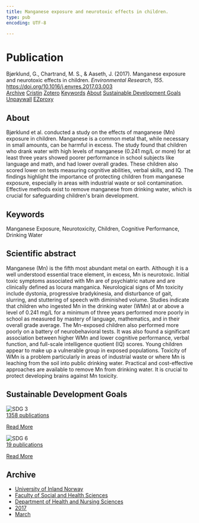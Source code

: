 ```yaml
---
title: Manganese exposure and neurotoxic effects in children.
type: pub
encoding: UTF-8

---
```

<h1>Publication</h1>
<article id="csl-bib-container-7IZTS4XC" class="csl-bib-container">
  <div class="csl-bib-body"> <div class="csl-entry">Bjørklund, G., Chartrand, M. S., &#38; Aaseth, J. (2017). Manganese exposure and neurotoxic effects in children. <i>Environmental Research</i>, <i>155</i>. <a href="https://doi.org/10.1016/j.envres.2017.03.003">https://doi.org/10.1016/j.envres.2017.03.003</a></div> </div>
  <div class="csl-bib-buttons">
    <a href="#taxonomy-article-7IZTS4XC" alt="archive" class="csl-bib-button">Archive</a>
    <a href="https://app.cristin.no/results/show.jsf?id=1459662" alt="Cristin" class="csl-bib-button">Cristin</a>
    <a href="http://zotero.org/groups/5881554/items/7IZTS4XC" alt="Zotero" class="csl-bib-button">Zotero</a>
    <a href="#keywords-article-7IZTS4XC" alt="keywords" class="csl-bib-button">Keywords</a>
    <a href="#about-article-7IZTS4XC" alt="about_pub" class="csl-bib-button">About</a>
    <a href="#sdg-article-7IZTS4XC" alt="sdg" class="csl-bib-button">Sustainable Development Goals</a>
    <a href="https://doi.org/10.1016/j.envres.2017.03.003" alt="Unpaywall" class="csl-bib-button">Unpaywall</a>
    <a href="https://doi.org/10.1016/j.envres.2017.03.003" alt="EZproxy" class="csl-bib-button">EZproxy</a>
  </div>
  <div id="csl-bib-meta-container-7IZTS4XC"></div>
</article>
<div id="csl-bib-meta-7IZTS4XC" class="csl-bib-meta">
  <article id="about-article-7IZTS4XC" class="about_pub-article">
    <h1>About</h1>
    Bjørklund et al. conducted a study on the effects of manganese (Mn) exposure in children. Manganese is a common metal that, while necessary in small amounts, can be harmful in excess. The study found that children who drank water with high levels of manganese (0.241 mg/L or more) for at least three years showed poorer performance in school subjects like language and math, and had lower overall grades. These children also scored lower on tests measuring cognitive abilities, verbal skills, and IQ. The findings highlight the importance of protecting children from manganese exposure, especially in areas with industrial waste or soil contamination. Effective methods exist to remove manganese from drinking water, which is crucial for safeguarding children's brain development.
  </article>
  <article id="keywords-article-7IZTS4XC" class="keywords-article">
    <h1>Keywords</h1>
    Manganese Exposure, Neurotoxicity, Children, Cognitive Performance, Drinking Water
  </article>
  <article id="abstract-article-7IZTS4XC" class="abstract-article">
    <h1>Scientific abstract</h1>
    Manganese (Mn) is the fifth most abundant metal on earth. Although it is a well understood essential trace element, in excess, Mn is neurotoxic. Initial toxic symptoms associated with Mn are of psychiatric nature and are clinically defined as locura manganica. Neurological signs of Mn toxicity include dystonia, progressive bradykinesia, and disturbance of gait, slurring, and stuttering of speech with diminished volume. Studies indicate that children who ingested Mn in the drinking water (WMn) at or above a level of 0.241 mg/L for a minimum of three years performed more poorly in school as measured by mastery of language, mathematics, and in their overall grade average. The Mn-exposed children also performed more poorly on a battery of neurobehavioral tests. It was also found a significant association between higher WMn and lower cognitive performance, verbal function, and full-scale intelligence quotient (IQ) scores. Young children appear to make up a vulnerable group in exposed populations. Toxicity of WMn is a problem particularly in areas of industrial waste or where Mn is leaching from the soil into public drinking water. Practical and cost-effective approaches are available to remove Mn from drinking water. It is crucial to protect developing brains against Mn toxicity.
  </article>
  <article id="sdg-article-7IZTS4XC" class="sdg-article">
    <h1>Sustainable Development Goals</h1>
    <div class="sdg-container"><div id="sdg3" class="sdg">
        <img src="{{< params subfolder >}}images/sdg/sdg03_en.png" class="image" alt="SDG 3">
        <div class="sdg-overlay">
          <a href="/en/archive/?key=?sdg=3#archive" class="sdg-publication-count"><span>1358</span> publications</a>
          <p><a href="https://sdgs.un.org/goals/goal3" class="sdg-read-more">Read More</a></p>
        </div>
      </div> <div id="sdg6" class="sdg">
        <img src="{{< params subfolder >}}images/sdg/sdg06_en.png" class="image" alt="SDG 6">
        <div class="sdg-overlay">
          <a href="/en/archive/?key=?sdg=6#archive" class="sdg-publication-count"><span>19</span> publications</a>
          <p><a href="https://sdgs.un.org/goals/goal6" class="sdg-read-more">Read More</a></p>
        </div>
      </div></div>
  </article>
  <article id="taxonomy-article-7IZTS4XC" class="taxonomy-article">
    <h1>Archive</h1>
    <ul>
      <li>
        <a href="/en/archive/?key=3DCRN523">University of Inland Norway</a>
      </li>
      <li>
        <a href="/en/archive/?key=IDKFS3MX">Faculty of Social and Health Sciences</a>
      </li>
      <li>
        <a href="/en/archive/?key=GTV4ECMZ">Department of Health and Nursing Sciences</a>
      </li>
      <li>
        <a href="/en/archive/?key=QV2QKSDS">2017</a>
      </li>
      <li>
        <a href="/en/archive/?key=2CYYAMUE">March</a>
      </li>
    </ul>
  </article>
</div>
